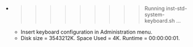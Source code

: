 * >>>>>>>>> Running inst-std-system-keyboard.sh ...
  * Insert keyboard configuration in Administration menu.
  * Disk size = 3543212K. Space Used = 4K. Runtime = 00:00:00:01.

